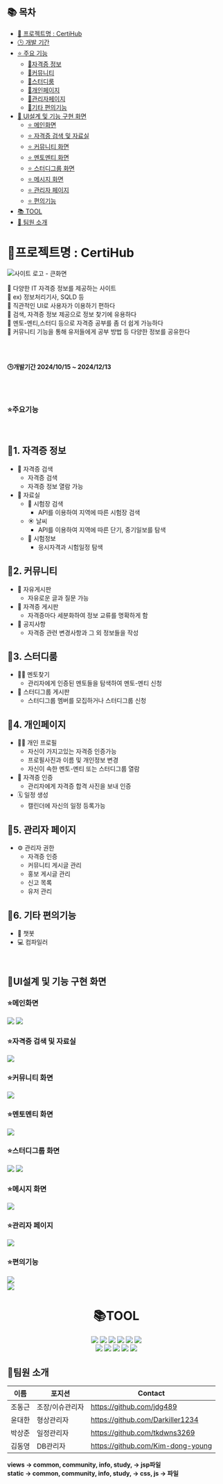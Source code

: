## 📚 목차
- [🚀 프로젝트명 : CertiHub](#프로젝트명--certihub)
- [🕒 개발 기간](#개발기간-20241015--20241213)
- [⭐ 주요 기능](#주요기능)
  - [🔸자격증 정보](#1-자격증-정보)
  - [🔸커뮤니티](#2-커뮤니티)
  - [🔸스터디룸](#3-스터디룸)
  - [🔸개인페이지](#4-개인페이지)
  - [🔸관리자페이지](#5-관리자-페이지)
  - [🔸기타 편의기능](#6-기타-편의기능)
- [🎯 UI설계 및 기능 구현 화면](#ui설계-및-기능-구현-화면)
  - [⭐ 메인화면](#메인화면)
  - [⭐ 자격증 검색 및 자료실](#자격증-검색-및-자료실)
  - [⭐ 커뮤니티 화면](#커뮤니티-화면)
  - [⭐ 멘토멘티 화면](#멘토멘티-화면)
  - [⭐ 스터디그룹 화면](#스터디그룹-화면)
  - [⭐ 메시지 화면](#메시지-화면)
  - [⭐ 관리자 페이지](#관리자-페이지)
  - [⭐ 편의기능](#편의기능)
- [📚 TOOL](#tool)
- [👥 팀원 소개](#팀원-소개)

# 🚀프로젝트명 : CertiHub
![사이트 로고 - 큰화면](https://github.com/user-attachments/assets/91fdd678-fcb0-4dfd-8c36-026f9b2a43ee)

<div style="margin-bottom:30px;">
📌 다양한 IT 자격증 정보를 제공하는 사이트 <br>
   📑 ex) 정보처리기사, SQLD 등 <br>
📌 직관적인 UI로 사용자가 이용하기 편하다 <br>
📌 검색, 자격증 정보 제공으로 정보 찾기에 유용하다 <br>
📌 멘토-멘티,스터디 등으로 자격증 공부를 좀 더 쉽게 가능하다 <br>
📌 커뮤니티 기능을 통해 유저들에게 공부 방법 등 다양한 정보를 공유한다 <br>
</div>

<br>

**🕒개발기간 2024/10/15 ~ 2024/12/13**

<br><br>

### ⭐주요기능
<br>

## 🔸1. 자격증 정보
- 📘 자격증 검색
  - 자격증 검색 
  - 자격증 정보 열람 가능
- 📂 자료실  
  - 🏫 시험장 검색
    - API를 이용하여 지역에 따른 시험장 검색
  - ☀️ 날씨
    - API를 이용하여 지역에 따른 단기, 중기일보를 탐색
  - 📑 시험정보
    - 응시자격과 시험일정 탐색

## 🔸2. 커뮤니티
- 💬 자유게시판
  - 자유로운 글과 질문 가능
- 📝 자격증 게시판
  - 자격증마다 세분화하여 정보 교류를 명확하게 함 
- 📢 공지사항
  - 자격증 관련 변경사항과 그 외 정보들을 작성

## 🔸3. 스터디룸
- 🧑‍🏫 멘토찾기
  - 관리자에게 인증된 멘토들을 탐색하여 멘토-멘티 신청
- 👥 스터디그룹 게시판
  - 스터디그룹 멤버를 모집하거나 스터디그룹 신청

## 🔸4. 개인페이지
- 🧑‍💼 개인 프로필
  - 자신이 가지고있는 자격증 인증가능
  - 프로필사진과 이름 및 개인정보 변경
  - 자신이 속한 멘토-멘티 또는 스터디그룹 열람
- 🏅 자격증 인증
  - 관리자에게 자격증 합격 사진을 보내 인증
- 🗓️ 일정 생성
  - 캘린더에 자신의 일정 등록가능

## 🔸5. 관리자 페이지
- ⚙️ 관리자 권한
  - 자격증 인증
  - 커뮤니티 게시글 관리
  - 홍보 게시글 관리
  - 신고 목록
  - 유저 관리

## 🔸6. 기타 편의기능
- 🤖 챗봇
- 💻 컴파일러
<br>

## 🎯UI설계 및 기능 구현 화면 <br>

### ⭐메인화면
<img src="https://github.com/user-attachments/assets/715e2a2d-68f2-454b-80f9-959ab7ac54de"/>
<img src="https://github.com/user-attachments/assets/70035eba-e764-485e-a619-b236530e415e"/>



### ⭐자격증 검색 및 자료실
<img src="https://github.com/user-attachments/assets/45a75600-a9ab-4c67-9e56-dd968ef8dc56"/>
<br>

### ⭐커뮤니티 화면
<img src="https://github.com/user-attachments/assets/eac0a79b-e280-43f4-8da1-a9e268ae7f35"/>
<br>

### ⭐멘토멘티 화면
<img src="https://github.com/user-attachments/assets/db1ab622-8cd0-44a1-b2dd-50f3bc608d8c"/>
<br>


### ⭐스터디그룹 화면
<img src="https://github.com/user-attachments/assets/fd5639b1-2a68-46a7-8ef4-9acdcfeffa75"/>
<img src="https://github.com/user-attachments/assets/37c2ba9d-3191-42a1-a941-249abe2fb469"/>
<br>

### ⭐메시지 화면
<img src="https://github.com/user-attachments/assets/ec2ab841-f15d-42d6-b76c-e56267258acb"/>
<br>

### ⭐관리자 페이지
<img src="https://github.com/user-attachments/assets/38844710-0056-401e-b7e3-f88e08a83679"/>
<br>

### ⭐편의기능
<img src="https://github.com/user-attachments/assets/07ef7613-208d-4dbf-807c-43e59db03d8b"/>
<br>

<img src="https://github.com/user-attachments/assets/796cdabf-b5b7-4841-873d-b42f1c997541"/>
<br>

<div align=center><h1>📚TOOL </h1></div>

<div align=center> 
  <img src="https://img.shields.io/badge/java-007396?style=for-the-badge&logo=java&logoColor=white"> 
  <img src="https://img.shields.io/badge/html5-E34F26?style=for-the-badge&logo=html5&logoColor=white"> 
  <img src="https://img.shields.io/badge/css-1572B6?style=for-the-badge&logo=css3&logoColor=white"> 
  <img src="https://img.shields.io/badge/javascript-F7DF1E?style=for-the-badge&logo=javascript&logoColor=black"> 
  <img src="https://img.shields.io/badge/jquery-0769AD?style=for-the-badge&logo=jquery&logoColor=white">
  <img src="https://img.shields.io/badge/oracle-F80000?style=for-the-badge&logo=oracle&logoColor=white"> 
  <br>
  
  <img src="https://img.shields.io/badge/node.js-339933?style=for-the-badge&logo=Node.js&logoColor=white">
  <img src="https://img.shields.io/badge/spring-6DB33F?style=for-the-badge&logo=spring&logoColor=white"> 
  <img src="https://img.shields.io/badge/bootstrap-7952B3?style=for-the-badge&logo=bootstrap&logoColor=white">
  <img src="https://img.shields.io/badge/github-181717?style=for-the-badge&logo=github&logoColor=white">
  <img src="https://img.shields.io/badge/git-F05032?style=for-the-badge&logo=git&logoColor=white">
  <br>
</div>

## 👥팀원 소개

| 이름 | 포지션 | Contact |
| --- | --- | --- |
| 조동근 | 조장/이슈관리자 | https://github.com/jdg489 |
| 윤대한 | 형상관리자 | https://github.com/Darkiller1234 |
| 박상준 | 일정관리자 | https://github.com/tkdwns3269 |
| 김동영 | DB관리자 | https://github.com/Kim-dong-young |

**views -> common, community, info, study, -> jsp파일** <br> 
**static -> common, community, info, study, -> css, js -> 파일**
